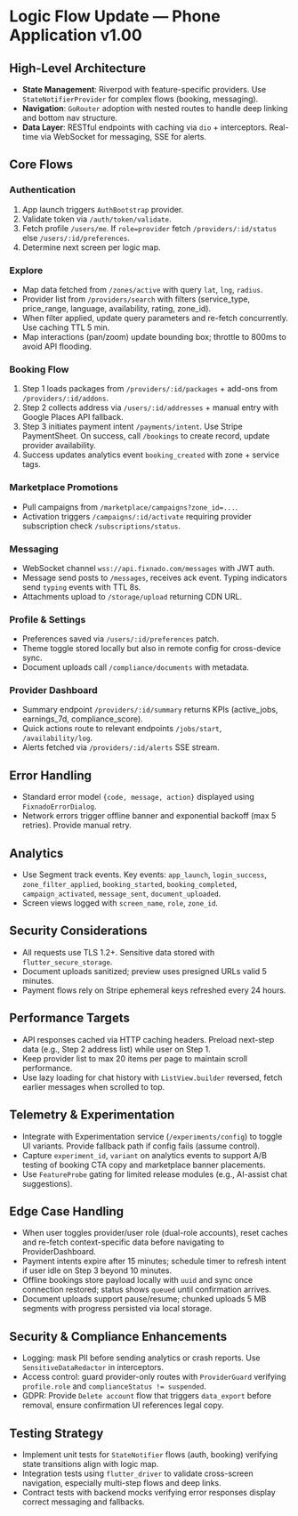 # Logic Flow Update — Phone Application v1.00

## High-Level Architecture
- **State Management**: Riverpod with feature-specific providers. Use `StateNotifierProvider` for complex flows (booking, messaging).
- **Navigation**: `GoRouter` adoption with nested routes to handle deep linking and bottom nav structure.
- **Data Layer**: RESTful endpoints with caching via `dio` + interceptors. Real-time via WebSocket for messaging, SSE for alerts.

## Core Flows
### Authentication
1. App launch triggers `AuthBootstrap` provider.
2. Validate token via `/auth/token/validate`.
3. Fetch profile `/users/me`. If `role=provider` fetch `/providers/:id/status` else `/users/:id/preferences`.
4. Determine next screen per logic map.

### Explore
- Map data fetched from `/zones/active` with query `lat`, `lng`, `radius`.
- Provider list from `/providers/search` with filters (service_type, price_range, language, availability, rating, zone_id).
- When filter applied, update query parameters and re-fetch concurrently. Use caching TTL 5 min.
- Map interactions (pan/zoom) update bounding box; throttle to 800ms to avoid API flooding.

### Booking Flow
1. Step 1 loads packages from `/providers/:id/packages` + add-ons from `/providers/:id/addons`.
2. Step 2 collects address via `/users/:id/addresses` + manual entry with Google Places API fallback.
3. Step 3 initiates payment intent `/payments/intent`. Use Stripe PaymentSheet. On success, call `/bookings` to create record, update provider availability.
4. Success updates analytics event `booking_created` with zone + service tags.

### Marketplace Promotions
- Pull campaigns from `/marketplace/campaigns?zone_id=...`.
- Activation triggers `/campaigns/:id/activate` requiring provider subscription check `/subscriptions/status`.

### Messaging
- WebSocket channel `wss://api.fixnado.com/messages` with JWT auth.
- Message send posts to `/messages`, receives ack event. Typing indicators send `typing` events with TTL 8s.
- Attachments upload to `/storage/upload` returning CDN URL.

### Profile & Settings
- Preferences saved via `/users/:id/preferences` patch.
- Theme toggle stored locally but also in remote config for cross-device sync.
- Document uploads call `/compliance/documents` with metadata.

### Provider Dashboard
- Summary endpoint `/providers/:id/summary` returns KPIs (active_jobs, earnings_7d, compliance_score).
- Quick actions route to relevant endpoints `/jobs/start`, `/availability/log`.
- Alerts fetched via `/providers/:id/alerts` SSE stream.

## Error Handling
- Standard error model `{code, message, action}` displayed using `FixnadoErrorDialog`.
- Network errors trigger offline banner and exponential backoff (max 5 retries). Provide manual retry.

## Analytics
- Use Segment track events. Key events: `app_launch`, `login_success`, `zone_filter_applied`, `booking_started`, `booking_completed`, `campaign_activated`, `message_sent`, `document_uploaded`.
- Screen views logged with `screen_name`, `role`, `zone_id`.

## Security Considerations
- All requests use TLS 1.2+. Sensitive data stored with `flutter_secure_storage`.
- Document uploads sanitized; preview uses presigned URLs valid 5 minutes.
- Payment flows rely on Stripe ephemeral keys refreshed every 24 hours.

## Performance Targets
- API responses cached via HTTP caching headers. Preload next-step data (e.g., Step 2 address list) while user on Step 1.
- Keep provider list to max 20 items per page to maintain scroll performance.
- Use lazy loading for chat history with `ListView.builder` reversed, fetch earlier messages when scrolled to top.

## Telemetry & Experimentation
- Integrate with Experimentation service (`/experiments/config`) to toggle UI variants. Provide fallback path if config fails (assume control).
- Capture `experiment_id`, `variant` on analytics events to support A/B testing of booking CTA copy and marketplace banner placements.
- Use `FeatureProbe` gating for limited release modules (e.g., AI-assist chat suggestions).

## Edge Case Handling
- When user toggles provider/user role (dual-role accounts), reset caches and re-fetch context-specific data before navigating to ProviderDashboard.
- Payment intents expire after 15 minutes; schedule timer to refresh intent if user idle on Step 3 beyond 10 minutes.
- Offline bookings store payload locally with `uuid` and sync once connection restored; status shows `queued` until confirmation arrives.
- Document uploads support pause/resume; chunked uploads 5 MB segments with progress persisted via local storage.

## Security & Compliance Enhancements
- Logging: mask PII before sending analytics or crash reports. Use `SensitiveDataRedactor` in interceptors.
- Access control: guard provider-only routes with `ProviderGuard` verifying `profile.role` and `complianceStatus != suspended`.
- GDPR: Provide `Delete account` flow that triggers `data_export` before removal, ensure confirmation UI references legal copy.

## Testing Strategy
- Implement unit tests for `StateNotifier` flows (auth, booking) verifying state transitions align with logic map.
- Integration tests using `flutter_driver` to validate cross-screen navigation, especially multi-step flows and deep links.
- Contract tests with backend mocks verifying error responses display correct messaging and fallbacks.
